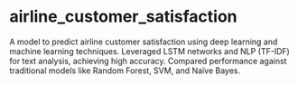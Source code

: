 # airline_customer_satisfaction
A model to predict airline customer satisfaction using deep learning and machine learning techniques. Leveraged LSTM networks and NLP (TF-IDF) for text analysis, achieving high accuracy. Compared performance against traditional models like Random Forest, SVM, and Naïve Bayes.
